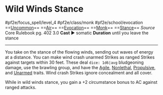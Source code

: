 # Wild Winds Stance
#pf2e/focus_spell/level_4 #pf2e/class/monk #pf2e/school/evocation 
==[Uncommon](Uncommon.md)== ==[Air](Air.md)== ==[Evocation](Evocation.md)== ==[Monk](Monk.md)== ==[Stance](Stance.md)==
*Source* Core Rulebook pg. 402 3.0
**Cast** ► somatic
**Duration** until you leave the stance

---
You take on the stance of the flowing winds, sending out waves of energy at a distance. You can make wind crash unarmed Strikes as ranged Strikes against targets within 30 feet. These deal `dice: 1d6|avg` bludgeoning damage, use the brawling group, and have the [Agile](Agile.md), [Nonlethal](Nonlethal.md), [Propulsive](Propulsive.md), and [Unarmed](Unarmed.md) traits. Wind crash Strikes ignore concealment and all cover.

While in wild winds stance, you gain a +2 circumstance bonus to AC against ranged attacks.